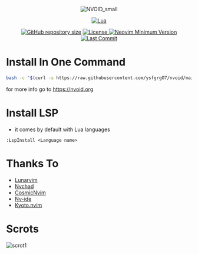 <div align="center">

![NVOID_small](https://user-images.githubusercontent.com/94284073/147417808-ef7986da-16bb-484d-af54-1fdd740ba69a.png)
        
[![Lua](https://img.shields.io/badge/Made%20with%20Lua-blue.svg?style=for-the-badge&logo=lua)](https://lua.org)

</div>

<div align="center">

<a href="https://github.com/ysfgrgO7/nvoid"
        ><img
            src="https://img.shields.io/github/repo-size/ysfgrgO7/nvoid?style=flat-square&label=Repo"
            alt="GitHub repository size"
    /></a>
<a href="https://github.com/ysfgrgO7/nvoid/blob/main/LICENSE"
        ><img
            src="https://img.shields.io/github/license/ysfgrgO7/nvoid?style=flat-square&logo=GNU&label=License"
            alt="License"
    />
[![Neovim Minimum Version](https://img.shields.io/badge/Neovim-0.6+-blueviolet.svg?style=flat-square&logo=Neovim&logoColor=white)](https://github.com/neovim/neovim)
 [![Last Commit](https://img.shields.io/github/last-commit/ysfgrgO7/nvoid.svg?style=flat-square&label=Last%20Commit&color=58eb34)](https://github.com/ysfgrgO7/nvoid/pulse)


</div>


# Install In One Command
```bash
bash -c "$(curl -s https://raw.githubusercontent.com/ysfgrgO7/nvoid/main/.github/installer.sh)"
```

for more info go to https://nvoid.org


# Install LSP
+ it comes by default with Lua languages
```vim
:LspInstall <Language name>
```

# Thanks To
+ [Lunarvim](https://github.com/LunarVim/LunarVim)
+ [Nvchad](https://github.com/NvChad/NvChad)
+ [CosmicNvim](https://github.com/mattleong/CosmicNvim)
+ [Nv-ide](https://github.com/crivotz/nv-ide)
+ [Kyoto.nvim](https://github.com/samrath2007/kyoto.nvim) 
# Scrots
![scrot1](https://user-images.githubusercontent.com/94284073/141673833-8e206c8f-7449-41ee-90dd-9f56b2aac54f.png)
